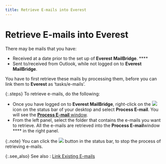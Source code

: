 ```yaml
---
title: Retrieve E-mails into Everest
---
```


# Retrieve E-mails  into Everest


There may be mails that you have:

- Received at  a date prior to the set up of **Everest 
 MailBridge**. ****
- Sent to/received  from Outlook,  while not logged on to **Everest MailBridge**.



You have to first retrieve these mails by processing them, before you  can link them to **Everest** as ‘tasks/e-mails’.


{:.steps}
To retrieve e-mails,  do the following:

- Once you have  logged on to **Everest MailBridge**,  right-click on the ![]({{site.mb_baseurl}}/img/mailbridge_everest_mailbridge_icon.gif) icon on the status bar of your desktop  and select **Process E-mail**.  You will see the [**Process E-mail**  window]({{site.mb_baseurl}}/mailbridge/functions/link-emails/existing-emails/process-email-wnd/process_e_mail_window_mailbridge.html).
- From the left  panel, select the folder that contains the e-mails  you want to retrieve. All the e-mails  are retrieved into the **Process E-mail**window **** in the right panel.



{:.note}
You can click the ![]({{site.mb_baseurl}}/img/mailbridge_cancel_button.gif) button in the status  bar, to stop the process of retrieving e-mails.


{:.see_also}
See also
: [Link  Existing E-mails]({{site.mb_baseurl}}/mailbridge/functions/link-emails/existing-emails/link_existing_e_mails_mailbridge.html)

